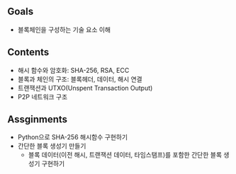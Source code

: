 ## Goals
- 블록체인을 구성하는 기술 요소 이해

## Contents
- 해시 함수와 암호화: SHA-256, RSA, ECC
- 블록과 체인의 구조: 블록헤더, 데이터, 해시 연결
- 트랜잭션과 UTXO(Unspent Transaction Output)
- P2P 네트워크 구조

## Assginments
- Python으로 SHA-256 해시함수 구현하기
- 간단한 블록 생성기 만들기
  - 블록 데이터(이전 해시, 트랜잭션 데이터, 타임스탬프)를 포함한 간단한 블록 생성기 구현하기